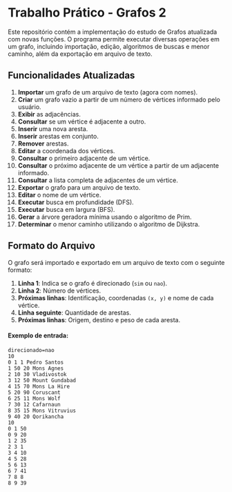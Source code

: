 # Trabalho Prático - Grafos 2

Este repositório contém a implementação do estudo de Grafos atualizada com novas funções. O programa permite executar diversas operações em um grafo, incluindo importação, edição, algoritmos de buscas e menor caminho, além da exportação em arquivo de texto.

## Funcionalidades Atualizadas

1. **Importar** um grafo de um arquivo de texto (agora com nomes).
2. **Criar** um grafo vazio a partir de um número de vértices informado pelo usuário.
3. **Exibir** as adjacências.
4. **Consultar** se um vértice é adjacente a outro.
5. **Inserir** uma nova aresta.
6. **Inserir** arestas em conjunto.
7. **Remover** arestas.
8. **Editar** a coordenada dos vértices.
9. **Consultar** o primeiro adjacente de um vértice.
10. **Consultar** o próximo adjacente de um vértice a partir de um adjacente informado.
11. **Consultar** a lista completa de adjacentes de um vértice.
12. **Exportar** o grafo para um arquivo de texto.
13. **Editar** o nome de um vértice.
14. **Executar** busca em profundidade (DFS).
15. **Executar** busca em largura (BFS).
16. **Gerar** a árvore geradora mínima usando o algoritmo de Prim.
17. **Determinar** o menor caminho utilizando o algoritmo de Dijkstra.



## Formato do Arquivo

O grafo será importado e exportado em um arquivo de texto com o seguinte formato:

1. **Linha 1**: Indica se o grafo é direcionado (`sim` ou `nao`).
2. **Linha 2**: Número de vértices.
3. **Próximas linhas**: Identificação, coordenadas `(x, y)` e nome de cada vértice.
4. **Linha seguinte**: Quantidade de arestas.
5. **Próximas linhas**: Origem, destino e peso de cada aresta.

#### Exemplo de entrada:

```text
direcionado=nao
10
0 1 1 Pedro Santos
1 50 20 Mons Agnes
2 10 30 Vladivostok
3 12 50 Mount Gundabad
4 15 70 Mons La Hire
5 20 90 Coruscant
6 25 11 Mons Wolf
7 30 12 Cafarnaun
8 35 15 Mons Vitruvius
9 40 20 Qorikancha
10
0 1 50
0 9 20
1 2 35
2 3 1
3 4 10
4 5 28
5 6 13
6 7 41
7 8 8
8 9 39
```

